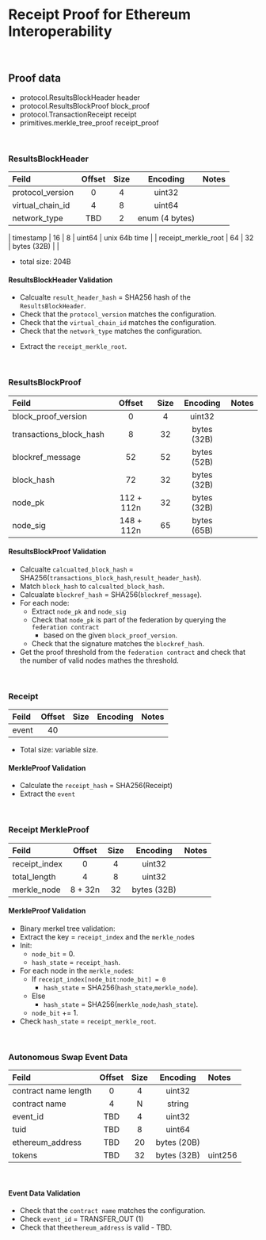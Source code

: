# Receipt Proof for Ethereum Interoperability

&nbsp;
## Proof data
* protocol.ResultsBlockHeader header
* protocol.ResultsBlockProof block_proof
* protocol.TransactionReceipt receipt
* primitives.merkle_tree_proof receipt_proof

&nbsp;
### ResultsBlockHeader 

| Feild         | Offset        | Size          | Encoding      | Notes         |
|:------------- |:-------------:|:-------------:|:-------------:|:--------------|
| protocol_version | 0 | 4 | uint32 | |
| virtual_chain_id | 4 | 8 | uint64 | |
| network_type | TBD | 2 | enum (4 bytes) | |
<!--
| block_height | 8 | 8 | uint64 | To be replaced with version |
-->
| timestamp | 16 | 8 | uint64 | unix 64b time |
| receipt_merkle_root | 64 | 32 | bytes (32B) | |

* total size: 204B

#### ResultsBlockHeader Validation
* Calcualte `result_header_hash` = SHA256 hash of the `ResultsBlockHeader`.
* Check that the `protocol_version` matches the configuration.
* Check that the `virtual_chain_id` matches the configuration.
* Check that the `network_type` matches the configuration.
<!--
  * Check that the `timestamp` >`time` - `timeout_value`. 
-->
* Extract the `receipt_merkle_root`.

&nbsp;
### ResultsBlockProof

| Feild         | Offset        | Size          | Encoding      | Notes         |
|:------------- |:-------------:|:-------------:|:-------------:|:--------------|
| block_proof_version | 0 | 4 | uint32 | |
| transactions_block_hash | 8 | 32 | bytes (32B)| |
| blockref_message | 52 | 52 | bytes (52B)|  |
| block_hash | 72 | 32 | bytes (32B)|  |
| node_pk | 112 + 112n | 32 | bytes (32B) |
| node_sig | 148 + 112n | 65 | bytes (65B) |

#### ResultsBlockProof Validation
* Calcualte `calcualted_block_hash` = SHA256(`transactions_block_hash`,`result_header_hash`).
* Match `block_hash` to `calcualted_block_hash`.
* Calcualate `blockref_hash` = SHA256(`blockref_message`).
* For each node:
  * Extract `node_pk` and `node_sig`
  * Check that `node_pk` is part of the federation by querying the `federation contract`
	* based on the given `block_proof_version`.
  * Check that the signature matches the `blockref_hash`.
* Get the proof threshold from the `federation contract` and check that the number of valid nodes mathes the threshold.

&nbsp;
### Receipt

| Feild         | Offset        | Size          | Encoding      | Notes         |
|:------------- |:-------------:|:-------------:|:-------------:|:--------------|
| event   | 40 |  | | |

* Total size: variable size. 

#### MerkleProof Validation
* Calculate the `receipt_hash` = SHA256(Receipt)
* Extract the `event`

&nbsp;
### Receipt MerkleProof

| Feild         | Offset        | Size          | Encoding      | Notes         |
|:------------- |:-------------:|:-------------:|:-------------:|:--------------|
| receipt_index | 0 | 4 | uint32 | |
| total_length  | 4 | 8 | uint32 | |
| merkle_node   | 8 + 32n | 32 | bytes (32B)| |

#### MerkleProof Validation
* Binary merkel tree validation:
* Extract the key = `receipt_index` and the `merkle_node`s
* Init: 
  * `node_bit` = 0.
  * `hash_state` = `receipt_hash`.
* For each node in the `merkle_node`s:
  * If `receipt_index[node_bit:node_bit] = 0`
    * `hash_state` = SHA256(`hash_state`,`merkle_node`).
  * Else
	* `hash_state` = SHA256(`merkle_node`,`hash_state`).
  * `node_bit` += 1.
* Check `hash_state` = `receipt_merkle_root`.

&nbsp;
### Autonomous Swap Event Data

| Feild         | Offset        | Size          | Encoding      | Notes         |
|:------------- |:-------------:|:-------------:|:-------------:|:--------------|
| contract name length | 0 | 4 | uint32 | |
| contract name | 4 | N | string | |
| event_id | TBD | 4 | uint32 | |
| tuid | TBD | 8 | uint64 | |
| ethereum_address | TBD | 20 | bytes (20B) | |
| tokens | TBD | 32 | bytes (32B) | uint256 |

&nbsp;
#### Event Data Validation
* Check that the `contract name` matches the configuration.
* Check `event_id` = TRANSFER_OUT (1)
* Check that the`ethereum_address` is valid - TBD.

